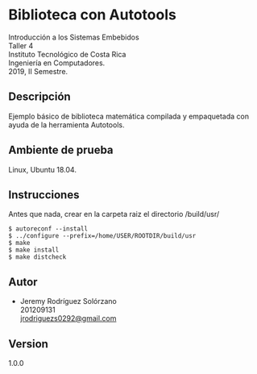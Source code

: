 # Biblioteca con Autotools
Introducción a los Sistemas Embebidos  
Taller 4  
Instituto Tecnológico de Costa Rica  
Ingeniería en Computadores.   
2019, II Semestre.  

## Descripción
Ejemplo básico de biblioteca matemática compilada y empaquetada con ayuda de la herramienta Autotools.

## Ambiente de prueba
Linux, Ubuntu 18.04.

## Instrucciones
Antes que nada, crear en la carpeta raiz el directorio /build/usr/  
```
$ autoreconf --install
$ ../configure --prefix=/home/USER/ROOTDIR/build/usr
$ make
$ make install
$ make distcheck
```
## Autor
* Jeremy Rodríguez Solórzano  
201209131  
jrodriguezs0292@gmail.com

## Version
1.0.0
